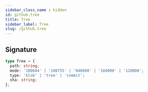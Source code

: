 ```yaml
---
sidebar_class_name : hidden
id: github.tree
title: Tree
sidebar_label: Tree
slug: /github.tree
---
```






## Signature

```typescript
type Tree = {
  path: string;
  mode: '100644' | '100755' | '040000' | '160000' | '120000';
  type: 'blob' | 'tree' | 'commit';
  sha: string;
};
```
